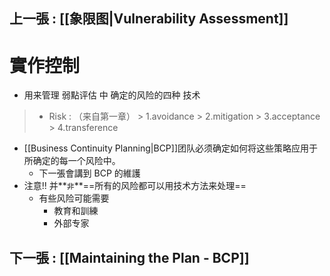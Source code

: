 ## 上一張 : [[象限图|Vulnerability Assessment]]
# 實作控制
- 用来管理 弱點评估 中 确定的风险的四种 技术
>- Risk :  （来自第一章）
		> 1.avoidance 
		> 2.mitigation
		> 3.acceptance
		> 4.transference
- [[Business Continuity Planning|BCP]]团队必须确定如何将这些策略应用于所确定的每一个风险中。
	- 下一張會講到 BCP 的維護
- 注意!! 并**`非`**==所有的风险都可以用技术方法来处理==
	- 有些风险可能需要
		- 教育和訓練
		- 外部专家
## 下一張 : [[Maintaining the Plan - BCP]]

